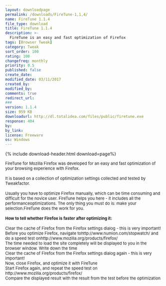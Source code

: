 ```yaml
---
layout: downloadpage
permalink: /downloads/FireTune-1,1,4/
name: FireTune 1.1.4
file_type: download
title: FireTune 1.1.4
description: >-
  FireTune is an easy and fast optimization of Firefox
tags: [Browser Tweak]
category: Tweak
sort_order: 100
rating: 100
changefreq: monthly
priority: 0.5
published: false
create_date: 
modified_date: 03/11/2017
created_by: 
modified_by: 
comments: true
redirect_url: 
### 
version: 1.1.4
size: 959 KB
downloadurl: http://dl.totalidea.com/files/public/firetune.exe
response: 404
by: 
by_link: 
license: Freeware
os: Windows
---
```


{% include download-header.html download=page%}

<p style="fix-download-text !important">
<p><font size="2">FireTune for Mozilla Firefox was developed for an easy and fast optimization of your browsing experience with Firefox. <br />
<br />
It is based on a collection of optimization settings collected and tested by Tweakfactor. <br />
<br />
Usually you have to optimize Firefox manually, which can be time consuming and difficult for the novice user. FireTune helps you here - it includes all the performanceoptimizations. The only thing you must do is: make your selection.FireTune does the work for you.<br />
<br />
<span><strong>How to tell whether Firefox is faster after optimizing it:</strong></span><br />
<br />
Clear the cache of Firefox from the Firefox settings dialog - this is very important! <br />
Before you optimize Firefox, navigate tohttp://www.numion.com/stopwatch/ and do a speed test onhttp://www.mozilla.org/products/firefox/ <br />
The time needed to load the site completely will be displayed to you in the browser window. Write down the time <br />
Clear the cache of Firefox from the Firefox settings dialog again - this is very important! <br />
Now, close Firefox, and optimize it with FireTune <br />
Start Firefox again, and repeat the speed test on http://www.mozilla.org/products/firefox/ <br />
Compare the displayed result with the result from the test before the optimization<br />
</font></p></p>
